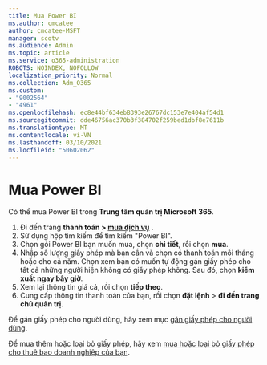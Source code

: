 ```yaml
---
title: Mua Power BI
ms.author: cmcatee
author: cmcatee-MSFT
manager: scotv
ms.audience: Admin
ms.topic: article
ms.service: o365-administration
ROBOTS: NOINDEX, NOFOLLOW
localization_priority: Normal
ms.collection: Adm_O365
ms.custom:
- "9002564"
- "4961"
ms.openlocfilehash: ec8e44bf634eb8393e26767dc153e7e404af54d1
ms.sourcegitcommit: dde46756ac370b3f384702f259bed1dbf8e7611b
ms.translationtype: MT
ms.contentlocale: vi-VN
ms.lasthandoff: 03/10/2021
ms.locfileid: "50602062"
---
```

# <a name="purchase-power-bi"></a>Mua Power BI

Có thể mua Power BI trong **Trung tâm quản trị Microsoft 365**.

1. Đi đến trang **thanh toán > [mua dịch vụ](https://go.microsoft.com/fwlink/p/?linkid=868433)** .
2. Sử dụng hộp tìm kiếm để tìm kiếm "Power BI".
3. Chọn gói Power BI bạn muốn mua, chọn **chi tiết**, rồi chọn **mua**.
4. Nhập số lượng giấy phép mà bạn cần và chọn có thanh toán mỗi tháng hoặc cho cả năm. Chọn xem bạn có muốn tự động gán giấy phép cho tất cả những người hiện không có giấy phép không. Sau đó, chọn **kiểm xuất ngay bây giờ**.
5. Xem lại thông tin giá cả, rồi chọn **tiếp theo**.
6. Cung cấp thông tin thanh toán của bạn, rồi chọn **đặt lệnh**  >  **đi đến trang chủ quản trị**.

Để gán giấy phép cho người dùng, hãy xem mục [gán giấy phép cho người dùng](https://docs.microsoft.com/microsoft-365/admin/manage/assign-licenses-to-users).

Để mua thêm hoặc loại bỏ giấy phép, hãy xem [mua hoặc loại bỏ giấy phép cho thuê bao doanh nghiệp của bạn](https://docs.microsoft.com/microsoft-365/commerce/licenses/buy-licenses).